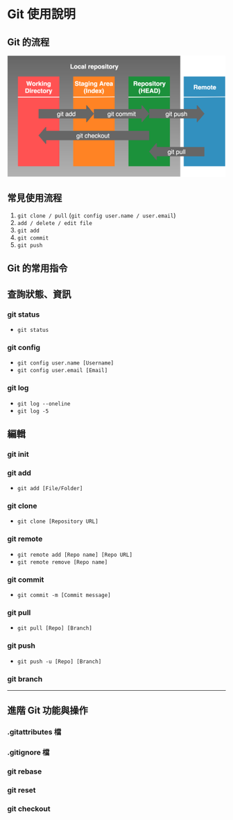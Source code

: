 # Git 使用說明

## Git 的流程

<img src="https://raw.githubusercontent.com/kospota100/markdown_notes/main/image/git.png"
     width=700px>

## 常見使用流程
1. `git clone / pull` (`git config user.name / user.email`)
2. `add / delete / edit file`
3. `git add`
4. `git commit`
5. `git push`

## Git 的常用指令

查詢狀態、資訊
---

### git status
- `git status`

### git config
- `git config user.name [Username]`
- `git config user.email [Email]`

### git log
- `git log --oneline`
- `git log -5`

編輯
---

### git init

### git add
- `git add [File/Folder]`

### git clone
- `git clone [Repository URL]`

### git remote
- `git remote add [Repo name] [Repo URL]`
- `git remote remove [Repo name]`

### git commit
- `git commit -m [Commit message]`

### git pull
- `git pull [Repo] [Branch]`

### git push
- `git push -u [Repo] [Branch]`

### git branch

---

## 進階 Git 功能與操作

### .gitattributes 檔

### .gitignore 檔

### git rebase

### git reset

### git checkout